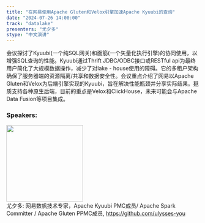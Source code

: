 ```yaml
---
title: "在网易使用Apache Gluten和Velox引擎加速Apache Kyuubi的查询"
date: "2024-07-26 14:00:00" 
track: "datalake"
presenters: "尤夕多"
stype: "中文演讲"
---
```

会议探讨了Kyuubi(一个纯SQL网关)和面筋(一个矢量化执行引擎)的协同使用，以增强SQL查询的性能。Kyuubi通过Thrift JDBC/ODBC接口或RESTful api为最终用户简化了大规模数据操作，减少了对lake - house使用的障碍。它的多租户架构确保了服务器端的资源隔离/共享和数据安全性。会议重点介绍了网易以Apache Gluten和Velox为后端引擎实现的Kyuubi，旨在解决性能瓶颈并分享实际结果。麸质支持各种原生后端，目前的重点是Velox和ClickHouse，未来可能会与Apache Data Fusion等项目集成。
 ### Speakers: 
 <img src="https://sessionize.com/image/0f40-400o400o1-NjV2FCpCH3Lp6YAXXRRtLX.jpg" width="200" /><br>尤夕多: 网易数帆技术专家，Apache Kyuubi PMC成员/ Apache Spark Committer / Apache Gluten PPMC成员, https://github.com/ulysses-you
 <br><br>